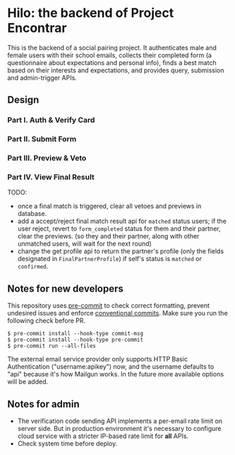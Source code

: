 # Hilo: the backend of Project Encontrar

This is the backend of a social pairing project. It authenticates male and female users with their school emails, collects their completed form (a questionnaire about expectations and personal info), finds a best match based on their interests and expectations, and provides query, submission and admin-trigger APIs.

## Design

### Part I. Auth & Verify Card

### Part II. Submit Form

### Part III. Preview & Veto

### Part IV. View Final Result

TODO:

- once a final match is triggered, clear all vetoes and previews in database.
- add a accept/reject final match result api for `matched` status users; if the user reject, revert to `form_completed` status for them and their partner, clear the previews. (so they and their partner, along with other unmatched users, will wait for the next round)
- change the get profile api to return the partner's profile (only the fields designated in `FinalPartnerProfile`) if self's status is `matched` or `confirmed`.

## Notes for new developers

This repository uses [pre-commit](https://pre-commit.com/) to check correct formatting, prevent undesired issues and enforce [conventional commits](https://www.conventionalcommits.org/en/v1.0.0/). Make sure you run the following check before PR.

```
$ pre-commit install --hook-type commit-msg
$ pre-commit install --hook-type pre-commit
$ pre-commit run --all-files
```

The external email service provider only supports HTTP Basic Authentication ("username:apikey") now, and the username defaults to "api" because it's how Mailgun works. In the future more available options will be added.

## Notes for admin

- The verification code sending API implements a per-email rate limit on server side. But in production environment it's necessary to configure cloud service with a stricter IP-based rate limit for **all** APIs.
- Check system time before deploy.

